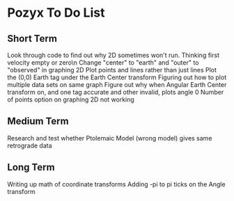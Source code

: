 # Pozyx To Do List

## Short Term
Look through code to find out why 2D sometimes won't run. Thinking first velocity empty or zero\n
Change "center" to "earth" and "outer" to "observed" in graphing 2D
Plot points and lines rather than just lines
Plot the (0,0) Earth tag under the Earth Center transform
  Figuring out how to plot multiple data sets on same graph
Figure out why when Angular Earth Center transform on, and one tag accurate and other invalid, plots angle 0
Number of points option on graphing 2D not working

## Medium Term
Research and test whether Ptolemaic Model (wrong model) gives same retrograde data

## Long Term
Writing up math of coordinate transforms
Adding -pi to pi ticks on the Angle transform
